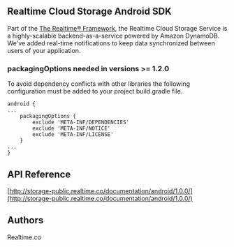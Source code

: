 ## Realtime Cloud Storage Android SDK
Part of the [The Realtime® Framework](http://framework.realtime.co), the Realtime Cloud Storage Service is a highly-scalable backend-as-a-service powered by Amazon DynamoDB. We've added real-time notifications to keep data synchronized between users of your application.

### packagingOptions needed in versions >= 1.2.0
To avoid dependency conflicts with other libraries the following configuration must be added to your project build.gradle file.

	android {
	...
	    packagingOptions {
	        exclude 'META-INF/DEPENDENCIES'
	        exclude 'META-INF/NOTICE'
	        exclude 'META-INF/LICENSE'
	    }
    ...
    }


## API Reference
[http://storage-public.realtime.co/documentation/android/1.0.0/](http://storage-public.realtime.co/documentation/android/1.0.0/)

## Authors
Realtime.co

